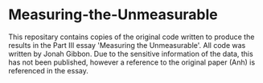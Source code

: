 # Measuring-the-Unmeasurable

This repositary contains copies of the original code written to produce the results in the Part III essay 'Measuring the Unmeasurable'. All code was written by Jonah Gibbon. Due to the sensitive information of the data, this has not been published, however a reference to the original paper (Anh) is referenced in the essay.
